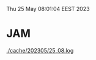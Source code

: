 Thu 25 May 08:01:04 EEST 2023
# JAM
<a href='./cache/202305/25_08.log'>./cache/202305/25_08.log</a>
